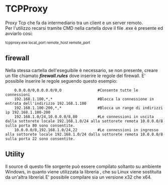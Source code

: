 # TCPProxy
Proxy Tcp che fa da intermediario tra un client e un server remoto.\
Per l'utilizzo recarsi tramite CMD nella cartella dove il file .exe è presente ed avviarlo cosi:

<sub>tcpproxy.exe local_port remote_host remote_port</sub>
## firewall
Nella stessa cartella dell'eseguibile è necessario, se non presente, creare un file chiamato ***firewall.rules*** dove inserire le regole del firewall. 
E' possibile inserire le regole seguendo questo esempio:

        0.0.0.0/0,0.0.0.0/0,0                #Consente tutte le connessioni
        192.168.1.100,*,*                    #Blocca la connessione in entrata dell'indirizzo 192.168.1.100
        192.168.1.100-200,*,*                #Blocca un range di indirizzi ip 192.168.1.100-200
        192.168.1.0/24,10.0.0.0/8,80         #Le connessioni in uscita dalla sottorete locale 192.168.1.0/24 alla sottorete remota 10.0.0.0/8 sulla porta 80 sono consentite.
        10.0.0.0/8,192.168.1.0/24,22         #Le connessioni in ingresso alla sottorete locale 192.168.1.0/24 dalla sottorete remota 10.0.0.0/8 sulla porta 22 sono consentite.

## Utility
Il source di questo file sorgente può essere compilato soltanto su ambiente Windows, in quanto viene utilizzata la libreria <winsock>, che su Linux viene sostituita da un'altra libreria\ E' possibile compilare sia un versione x32 che x64.

